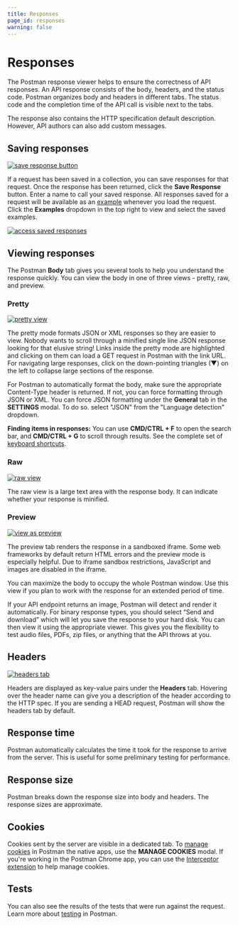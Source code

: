 ```yaml
---
title: Responses
page_id: responses
warning: false
---
```


# Responses

The Postman response viewer helps to ensure the correctness of API responses. An API response consists of the body, headers, and the status code. Postman organizes body and headers in different tabs. The status code and the completion time of the API call is visible next to the tabs.

The response also contains the HTTP specification default description. However, API authors can also add custom messages.

## Saving responses

[![save response button](https://s3.amazonaws.com/postman-static-getpostman-com/postman-docs/58538745.png)](https://s3.amazonaws.com/postman-static-getpostman-com/postman-docs/58538745.png)

If a request has been saved in a collection, you can save responses for that request. Once the response has been returned, click the **Save Response** button. Enter a name to call your saved response. All responses saved for a request will be available as an [example](postman/collections/examples.md) whenever you load the request. Click the **Examples** dropdown in the top right to view and select the saved examples.

[![access saved responses](https://s3.amazonaws.com/postman-static-getpostman-com/postman-docs/examplesDropdown.png)](https://s3.amazonaws.com/postman-static-getpostman-com/postman-docs/examplesDropdown.png)

## Viewing responses

The Postman **Body** tab gives you several tools to help you understand the response quickly. You can view the body in one of three views - pretty, raw, and preview.

### Pretty

[![pretty view](https://s3.amazonaws.com/postman-static-getpostman-com/postman-docs/58538803.png)](https://s3.amazonaws.com/postman-static-getpostman-com/postman-docs/58538803.png)

The pretty mode formats JSON or XML responses so they are easier to view. Nobody wants to scroll through a minified single line JSON response looking for that elusive string! Links inside the pretty mode are highlighted and clicking on them can load a GET request in Postman with the link URL. For navigating large responses, click on the down-pointing triangles \(▼\) on the left to collapse large sections of the response.

For Postman to automatically format the body, make sure the appropriate Content-Type header is returned. If not, you can force formatting through JSON or XML. You can force JSON formatting under the **General** tab in the **SETTINGS** modal. To do so. select "JSON" from the "Language detection" dropdown.

**Finding items in responses:** You can use **CMD/CTRL + F** to open the search bar, and **CMD/CTRL + G** to scroll through results. See the complete set of [keyboard shortcuts](postman/launching_postman/navigating_postman.md).

### Raw

[![raw view](https://s3.amazonaws.com/postman-static-getpostman-com/postman-docs/58538811.png)](https://s3.amazonaws.com/postman-static-getpostman-com/postman-docs/58538811.png)

The raw view is a large text area with the response body. It can indicate whether your response is minified.

### Preview

[![view as preview](https://s3.amazonaws.com/postman-static-getpostman-com/postman-docs/58538940.png)](https://s3.amazonaws.com/postman-static-getpostman-com/postman-docs/58538940.png)

The preview tab renders the response in a sandboxed iframe. Some web frameworks by default return HTML errors and the preview mode is especially helpful. Due to iframe sandbox restrictions, JavaScript and images are disabled in the iframe.

You can maximize the body to occupy the whole Postman window. Use this view if you plan to work with the response for an extended period of time.

If your API endpoint returns an image, Postman will detect and render it automatically. For binary response types, you should select “Send and download” which will let you save the response to your hard disk. You can then view it using the appropriate viewer. This gives you the flexibility to test audio files, PDFs, zip files, or anything that the API throws at you.

## Headers

[![headers tab](https://s3.amazonaws.com/postman-static-getpostman-com/postman-docs/58539000.png)](https://s3.amazonaws.com/postman-static-getpostman-com/postman-docs/58539000.png)

Headers are displayed as key-value pairs under the **Headers** tab. Hovering over the header name can give you a description of the header according to the HTTP spec. If you are sending a HEAD request, Postman will show the headers tab by default.

## Response time

Postman automatically calculates the time it took for the response to arrive from the server. This is useful for some preliminary testing for performance.

## Response size

Postman breaks down the response size into body and headers. The response sizes are approximate.

## Cookies

Cookies sent by the server are visible in a dedicated tab. To [manage cookies](postman/sending_api_requests/cookies.md) in Postman the native apps, use the **MANAGE COOKIES** modal. If you're working in the Postman Chrome app, you can use the [Interceptor extension](postman/sending_api_requests/interceptor_extension.md) to help manage cookies.

## Tests

You can also see the results of the tests that were run against the request. Learn more about [testing](postman/scripts/test_scripts.md) in Postman.

